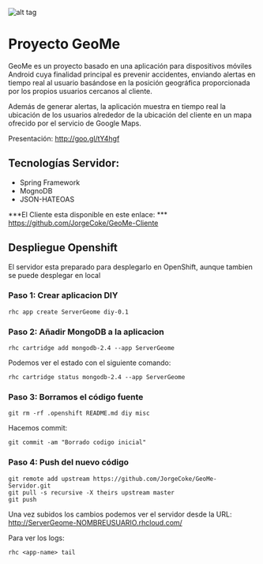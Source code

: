 ![alt tag](https://raw.githubusercontent.com/JorgeCoke/GeoMe-Cliente/master/app/src/main/res/mipmap-xxhdpi/ic_launcher.png)

# Proyecto GeoMe

GeoMe es un proyecto basado en una aplicación para dispositivos móviles Android cuya finalidad principal es prevenir accidentes, enviando alertas en tiempo real al usuario basándose en la posición geográfica proporcionada por los propios usuarios cercanos al cliente. 

Además de generar alertas, la aplicación muestra en tiempo real la ubicación de los usuarios alrededor de la ubicación del cliente en un mapa ofrecido por el servicio de Google Maps.

Presentación: http://goo.gl/tY4hgf

## Tecnologías Servidor:

- Spring Framework
- MognoDB
- JSON-HATEOAS

***El Cliente esta disponible en este enlace: *** https://github.com/JorgeCoke/GeoMe-Cliente

## Despliegue Openshift

El servidor esta preparado para desplegarlo en OpenShift, aunque tambien se puede desplegar en local

### Paso 1: Crear aplicacion DIY

    rhc app create ServerGeome diy-0.1

### Paso 2: Añadir MongoDB a la aplicacion

    rhc cartridge add mongodb-2.4 --app ServerGeome

Podemos ver el estado con el siguiente comando:

    rhc cartridge status mongodb-2.4 --app ServerGeome

### Paso 3: Borramos el código fuente

    git rm -rf .openshift README.md diy misc

Hacemos commit:

    git commit -am "Borrado codigo inicial"

### Paso 4: Push del nuevo código

    git remote add upstream https://github.com/JorgeCoke/GeoMe-Servidor.git
    git pull -s recursive -X theirs upstream master
    git push

Una vez subidos los cambios podemos ver el servidor desde la URL: http://ServerGeome-NOMBREUSUARIO.rhcloud.com/

Para ver los logs:

    rhc <app-name> tail
